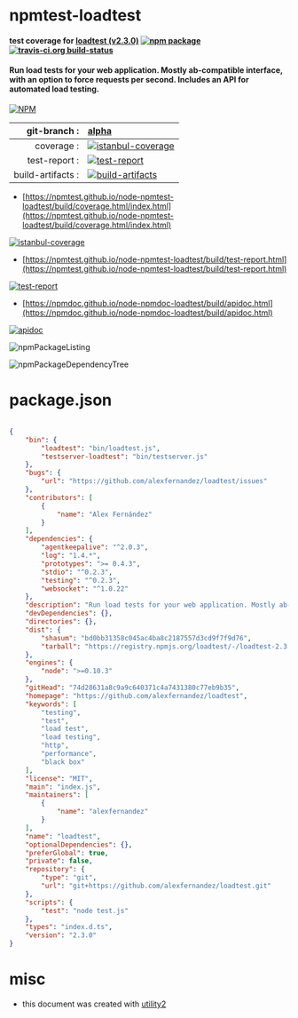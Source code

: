 # npmtest-loadtest

#### test coverage for  [loadtest (v2.3.0)](https://github.com/alexfernandez/loadtest)  [![npm package](https://img.shields.io/npm/v/npmtest-loadtest.svg?style=flat-square)](https://www.npmjs.org/package/npmtest-loadtest) [![travis-ci.org build-status](https://api.travis-ci.org/npmtest/node-npmtest-loadtest.svg)](https://travis-ci.org/npmtest/node-npmtest-loadtest)

#### Run load tests for your web application. Mostly ab-compatible interface, with an option to force requests per second. Includes an API for automated load testing.

[![NPM](https://nodei.co/npm/loadtest.png?downloads=true&downloadRank=true&stars=true)](https://www.npmjs.com/package/loadtest)

| git-branch : | [alpha](https://github.com/npmtest/node-npmtest-loadtest/tree/alpha)|
|--:|:--|
| coverage : | [![istanbul-coverage](https://npmtest.github.io/node-npmtest-loadtest/build/coverage.badge.svg)](https://npmtest.github.io/node-npmtest-loadtest/build/coverage.html/index.html)|
| test-report : | [![test-report](https://npmtest.github.io/node-npmtest-loadtest/build/test-report.badge.svg)](https://npmtest.github.io/node-npmtest-loadtest/build/test-report.html)|
| build-artifacts : | [![build-artifacts](https://npmtest.github.io/node-npmtest-loadtest/glyphicons_144_folder_open.png)](https://github.com/npmtest/node-npmtest-loadtest/tree/gh-pages/build)|

- [https://npmtest.github.io/node-npmtest-loadtest/build/coverage.html/index.html](https://npmtest.github.io/node-npmtest-loadtest/build/coverage.html/index.html)

[![istanbul-coverage](https://npmtest.github.io/node-npmtest-loadtest/build/screenCapture.buildCi.browser.%252Ftmp%252Fbuild%252Fcoverage.lib.html.png)](https://npmtest.github.io/node-npmtest-loadtest/build/coverage.html/index.html)

- [https://npmtest.github.io/node-npmtest-loadtest/build/test-report.html](https://npmtest.github.io/node-npmtest-loadtest/build/test-report.html)

[![test-report](https://npmtest.github.io/node-npmtest-loadtest/build/screenCapture.buildCi.browser.%252Ftmp%252Fbuild%252Ftest-report.html.png)](https://npmtest.github.io/node-npmtest-loadtest/build/test-report.html)

- [https://npmdoc.github.io/node-npmdoc-loadtest/build/apidoc.html](https://npmdoc.github.io/node-npmdoc-loadtest/build/apidoc.html)

[![apidoc](https://npmdoc.github.io/node-npmdoc-loadtest/build/screenCapture.buildCi.browser.%252Ftmp%252Fbuild%252Fapidoc.html.png)](https://npmdoc.github.io/node-npmdoc-loadtest/build/apidoc.html)

![npmPackageListing](https://npmtest.github.io/node-npmtest-loadtest/build/screenCapture.npmPackageListing.svg)

![npmPackageDependencyTree](https://npmtest.github.io/node-npmtest-loadtest/build/screenCapture.npmPackageDependencyTree.svg)



# package.json

```json

{
    "bin": {
        "loadtest": "bin/loadtest.js",
        "testserver-loadtest": "bin/testserver.js"
    },
    "bugs": {
        "url": "https://github.com/alexfernandez/loadtest/issues"
    },
    "contributors": [
        {
            "name": "Alex Fernández"
        }
    ],
    "dependencies": {
        "agentkeepalive": "^2.0.3",
        "log": "1.4.*",
        "prototypes": ">= 0.4.3",
        "stdio": "^0.2.3",
        "testing": "^0.2.3",
        "websocket": "^1.0.22"
    },
    "description": "Run load tests for your web application. Mostly ab-compatible interface, with an option to force requests per second. Includes an API for automated load testing.",
    "devDependencies": {},
    "directories": {},
    "dist": {
        "shasum": "bd0bb31358c045ac4ba8c2187557d3cd9f7f9d76",
        "tarball": "https://registry.npmjs.org/loadtest/-/loadtest-2.3.0.tgz"
    },
    "engines": {
        "node": ">=0.10.3"
    },
    "gitHead": "74d28631a8c9a9c640371c4a7431380c77eb9b35",
    "homepage": "https://github.com/alexfernandez/loadtest",
    "keywords": [
        "testing",
        "test",
        "load test",
        "load testing",
        "http",
        "performance",
        "black box"
    ],
    "license": "MIT",
    "main": "index.js",
    "maintainers": [
        {
            "name": "alexfernandez"
        }
    ],
    "name": "loadtest",
    "optionalDependencies": {},
    "preferGlobal": true,
    "private": false,
    "repository": {
        "type": "git",
        "url": "git+https://github.com/alexfernandez/loadtest.git"
    },
    "scripts": {
        "test": "node test.js"
    },
    "types": "index.d.ts",
    "version": "2.3.0"
}
```



# misc
- this document was created with [utility2](https://github.com/kaizhu256/node-utility2)
